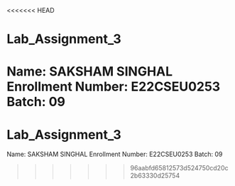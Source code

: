 <<<<<<< HEAD

# Lab_Assignment_3
Name: SAKSHAM SINGHAL
Enrollment Number: E22CSEU0253
Batch: 09 
=======
# Lab_Assignment_3
Name: SAKSHAM SINGHAL
Enrollment Number: E22CSEU0253
Batch: 09 
>>>>>>> 96aabfd65812573d524750cd20c2b63330d25754
